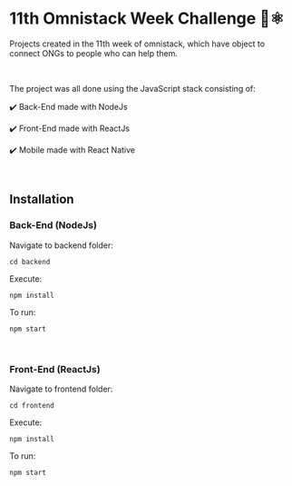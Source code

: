 # 11th Omnistack Week Challenge 🚀⚛️

Projects created in the 11th week of omnistack, which have object to connect ONGs to people who can help them.

&nbsp;

The project was all done using the JavaScript stack consisting of:

✔️ Back-End made with NodeJs

✔️ Front-End made with ReactJs

✔️ Mobile made with React Native

&nbsp;
&nbsp;

## Installation


### **Back-End (NodeJs)**

Navigate to backend folder:

    cd backend

Execute:

    npm install

To run:

    npm start

&nbsp;

### **Front-End (ReactJs)**

Navigate to frontend folder:

    cd frontend

Execute:

    npm install

To run:

    npm start